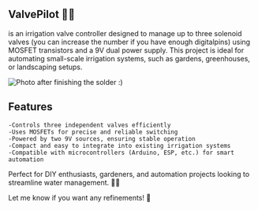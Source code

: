 ## ValvePilot 🌱💧
is an irrigation valve controller designed to manage up to three solenoid valves (you can increase the number if you have enough digitalpins) using MOSFET transistors and a 9V dual power supply. This project is ideal for automating small-scale irrigation systems, such as gardens, greenhouses, or landscaping setups.


![Photo after finishing the solder :)](https://github.com/F3cha/ValvePilot/blob/main/photos/P2120054.JPG)

## Features
    -Controls three independent valves efficiently
    -Uses MOSFETs for precise and reliable switching
    -Powered by two 9V sources, ensuring stable operation
    -Compact and easy to integrate into existing irrigation systems
    -Compatible with microcontrollers (Arduino, ESP, etc.) for smart automation

Perfect for DIY enthusiasts, gardeners, and automation projects looking to streamline water management. 🌱💧

Let me know if you want any refinements! 🚀
